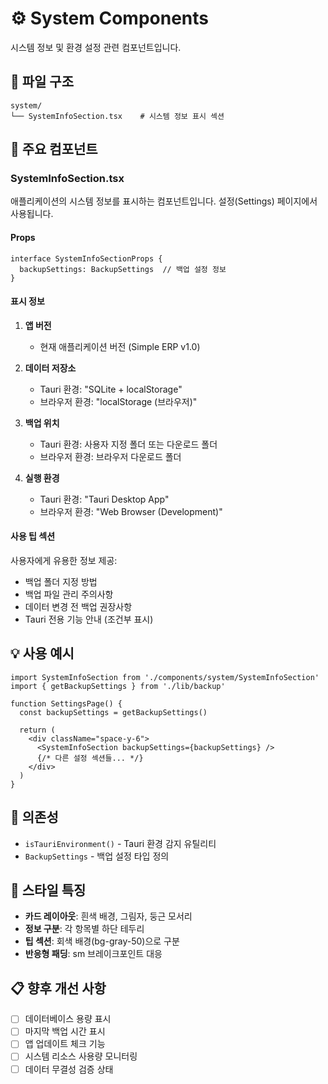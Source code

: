 # ⚙️ System Components

시스템 정보 및 환경 설정 관련 컴포넌트입니다.

## 📂 파일 구조

```
system/
└── SystemInfoSection.tsx    # 시스템 정보 표시 섹션
```

## 🎯 주요 컴포넌트

### SystemInfoSection.tsx

애플리케이션의 시스템 정보를 표시하는 컴포넌트입니다. 설정(Settings) 페이지에서 사용됩니다.

#### Props

```tsx
interface SystemInfoSectionProps {
  backupSettings: BackupSettings  // 백업 설정 정보
}
```

#### 표시 정보

1. **앱 버전**
   - 현재 애플리케이션 버전 (Simple ERP v1.0)

2. **데이터 저장소**
   - Tauri 환경: "SQLite + localStorage"
   - 브라우저 환경: "localStorage (브라우저)"

3. **백업 위치**
   - Tauri 환경: 사용자 지정 폴더 또는 다운로드 폴더
   - 브라우저 환경: 브라우저 다운로드 폴더

4. **실행 환경**
   - Tauri 환경: "Tauri Desktop App"
   - 브라우저 환경: "Web Browser (Development)"

#### 사용 팁 섹션

사용자에게 유용한 정보 제공:
- 백업 폴더 지정 방법
- 백업 파일 관리 주의사항
- 데이터 변경 전 백업 권장사항
- Tauri 전용 기능 안내 (조건부 표시)

## 💡 사용 예시

```tsx
import SystemInfoSection from './components/system/SystemInfoSection'
import { getBackupSettings } from './lib/backup'

function SettingsPage() {
  const backupSettings = getBackupSettings()
  
  return (
    <div className="space-y-6">
      <SystemInfoSection backupSettings={backupSettings} />
      {/* 다른 설정 섹션들... */}
    </div>
  )
}
```

## 🔧 의존성

- `isTauriEnvironment()` - Tauri 환경 감지 유틸리티
- `BackupSettings` - 백업 설정 타입 정의

## 🎨 스타일 특징

- **카드 레이아웃**: 흰색 배경, 그림자, 둥근 모서리
- **정보 구분**: 각 항목별 하단 테두리
- **팁 섹션**: 회색 배경(bg-gray-50)으로 구분
- **반응형 패딩**: sm 브레이크포인트 대응

## 📋 향후 개선 사항

- [ ] 데이터베이스 용량 표시
- [ ] 마지막 백업 시간 표시
- [ ] 앱 업데이트 체크 기능
- [ ] 시스템 리소스 사용량 모니터링
- [ ] 데이터 무결성 검증 상태
